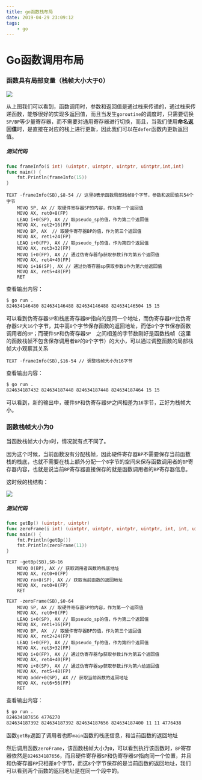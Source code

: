 ```yaml
---
title: go函数栈布局
date: 2019-04-29 23:09:12
tags:
	- go
---
```


# Go函数调用布局

### 函数具有局部变量（栈帧大小大于0）

![](/img/go-func-statck1.png)

从上图我们可以看到，函数调用时，参数和返回值是通过栈来传递的，通过栈来传递函数，能够很好的实现多返回值，而且当发生`goroutine`的调度时，只需要切换`SP/BP`等少量寄存器，而不需要对通用寄存器进行切换，而且，当我们使用**命名返回值**时，是直接在对应的栈上进行更新，因此我们可以在`defer`函数内更新返回值。

##### 测试代码

```go
func frameInfo(i int) (uintptr, uintptr, uintptr, uintptr,int,int)
func main() {
	fmt.Println(frameInfo(15))
}
```

```assembly
TEXT ·frameInfo(SB),$8-54 // 这里8表示函数局部栈帧8个字节，参数和返回值共54个字节
    MOVQ SP, AX // 取硬件寄存器SP的内容，作为第一个返回值
    MOVQ AX, ret0+8(FP)
    LEAQ i+0(SP), AX // 取pseudo_sp的值，作为第二个返回值
    MOVQ AX, ret2+16(FP)
    MOVQ BP, AX  // 取硬件寄存器BP的值，作为第三个返回值
    MOVQ AX, ret1+24(FP)
    LEAQ i+0(FP), AX // 取pseudo_fp的值，作为第四个返回值
    MOVQ AX, ret3+32(FP)
    MOVQ i+0(FP), AX // 通过伪寄存器fp获取参数i作为第五个返回值
    MOVQ AX, ret4+40(FP)
    MOVQ i+16(SP), AX // 通过伪寄存器sp获取参数i作为第六给返回值
    MOVQ AX, ret5+48(FP)
    RET

```

查看输出内容：

```sh
$ go run .
824634146480 824634146488 824634146488 824634146504 15 15
```

可以看到伪寄存器`SP`和栈底寄存器`BP`指向的是同一个地址，而伪寄存器`FP`比伪寄存器`SP`大`16`个字节，其中高`8`个字节保存函数的返回地址，而低`8`个字节保存函数调用者的`BP`；而硬件`SP`和伪寄存器`SP	`之间相差的字节数刚好是函数栈帧（这里的函数栈帧不包含保存调用者`BP`的`8`个字节）的大小，可以通过调整函数的局部栈帧大小观察其关系

```assembly
TEXT ·frameInfo(SB),$16-54 // 调整栈帧大小为16字节
```

查看输出内容：

```sh
$ go run .
824634187432 824634187448 824634187448 824634187464 15 15
```

可以看到，新的输出中，硬件`SP`和伪寄存器`SP`之间相差为`16`字节，正好为栈帧大小。



### 函数栈帧大小为0

当函数栈帧大小为`0`时，情况就有点不同了。

因为这个时候，当前函数没有分配栈帧，因此硬件寄存器`BP`不需要保存当前函数栈的栈底，也就不需要在栈上额外分配一个`8`字节的空间来保存函数调用者的`BP`寄存器内容，也就是说当前`BP`寄存器直接保存的就是函数调用者的`BP`寄存器信息。

这时候的栈结构：

![](/img/go-func-statck2.png)

##### 测试代码

```go
func getBp() (uintptr, uintptr)
func zeroFrame(i int) (uintptr, uintptr, uintptr, uintptr, int, int, uintptr)
func main() {
	fmt.Println(getBp())
	fmt.Println(zeroFrame(11))
}
```

```assembly
TEXT ·getBp(SB),$8-16
    MOVQ 0(BP), AX // 获取调用者函数的栈底地址
    MOVQ AX, ret0+0(FP)
    MOVQ ra+8(SP), AX // 获取当前函数的返回地址
    MOVQ AX, ret0+8(FP)
    RET

TEXT ·zeroFrame(SB),$0-64
    MOVQ SP, AX // 取硬件寄存器SP的内容，作为第一个返回值
    MOVQ AX, ret0+8(FP)
    LEAQ i+0(SP), AX // 取pseudo_sp的值，作为第二个返回值
    MOVQ AX, ret1+16(FP)
    MOVQ BP, AX  // 取硬件寄存器BP的值，作为第三个返回值
    MOVQ AX, ret2+24(FP)
    LEAQ i+0(FP), AX // 取pseudo_fp的值，作为第四个返回值
    MOVQ AX, ret3+32(FP)
    MOVQ i+0(FP), AX // 通过伪寄存器fp获取参数i作为第五个返回值
    MOVQ AX, ret4+40(FP)
    MOVQ i+8(SP), AX // 通过伪寄存器sp获取参数i作为第六给返回值
    MOVQ AX, ret5+48(FP)
    MOVQ addr+0(SP), AX // 获取当前函数的返回地址
    MOVQ AX, ret6+56(FP)
    RET

```

查看输出内容：

```sh
$ go run .
824634187656 4776270
824634187392 824634187392 824634187656 824634187400 11 11 4776438
```

函数`getBp`返回了调用者也即`main`函数的栈底信息，和当前函数的返回地址

然后调用函数`zeroFrame`，该函数栈帧大小为`0`，可以看到执行该函数时，`BP`寄存器依然是`824634187656`，而且硬件寄存器`SP`和伪寄存器`SP`指向同一个位置，并且和伪寄存器`FP`只相差`8`个字节，而这`8`个字节保存的是当前函数的返回地址，我们可以看到两个函数的返回地址是在同一个段中的。